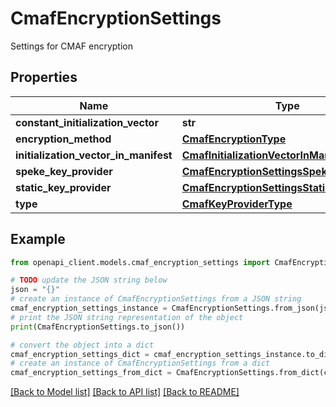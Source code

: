 # CmafEncryptionSettings

Settings for CMAF encryption

## Properties

Name | Type | Description | Notes
------------ | ------------- | ------------- | -------------
**constant_initialization_vector** | **str** |  | [optional] 
**encryption_method** | [**CmafEncryptionType**](CmafEncryptionType.md) |  | [optional] 
**initialization_vector_in_manifest** | [**CmafInitializationVectorInManifest**](CmafInitializationVectorInManifest.md) |  | [optional] 
**speke_key_provider** | [**CmafEncryptionSettingsSpekeKeyProvider**](CmafEncryptionSettingsSpekeKeyProvider.md) |  | [optional] 
**static_key_provider** | [**CmafEncryptionSettingsStaticKeyProvider**](CmafEncryptionSettingsStaticKeyProvider.md) |  | [optional] 
**type** | [**CmafKeyProviderType**](CmafKeyProviderType.md) |  | [optional] 

## Example

```python
from openapi_client.models.cmaf_encryption_settings import CmafEncryptionSettings

# TODO update the JSON string below
json = "{}"
# create an instance of CmafEncryptionSettings from a JSON string
cmaf_encryption_settings_instance = CmafEncryptionSettings.from_json(json)
# print the JSON string representation of the object
print(CmafEncryptionSettings.to_json())

# convert the object into a dict
cmaf_encryption_settings_dict = cmaf_encryption_settings_instance.to_dict()
# create an instance of CmafEncryptionSettings from a dict
cmaf_encryption_settings_from_dict = CmafEncryptionSettings.from_dict(cmaf_encryption_settings_dict)
```
[[Back to Model list]](../README.md#documentation-for-models) [[Back to API list]](../README.md#documentation-for-api-endpoints) [[Back to README]](../README.md)



